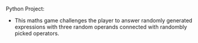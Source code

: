 Python Project: 
- This maths game challenges the player to answer randomly generated expressions with three random operands connected with randombly picked operators.
